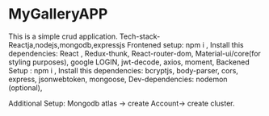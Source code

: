 # MyGalleryAPP
This is a simple crud application.
Tech-stack-Reactja,nodejs,mongodb,expressjs
Frontened setup: npm i , Install this dependencies: React , Redux-thunk, React-router-dom, Material-ui/core(for styling purposes), google LOGIN, jwt-decode, axios, moment, Backened Setup : npm i , Install this dependencies: bcryptjs, body-parser, cors, express, jsonwebtoken, mongoose, Dev-dependencies: nodemon (optional),

Additional Setup: Mongodb atlas -> create Account-> create cluster.
